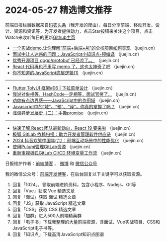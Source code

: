 # 2024-05-27 精选博文推荐

前端日报栏目数据来自[码农头条](http://toutiao.qdkfweb.cn/)（我开发的爬虫），每日分享前端、移动开发、设计、资源和资讯等，为开发者提供动力，点击Star按钮来关注这个项目，点击Watch来收听每日的更新[Github主页](https://github.com/kujian/frontendDaily)
* [一个实战demo,让你理解&#8221;前端+后端+AI&#8221;的全栈项目如何实现](https://juejin.cn/post/7372523264067764233) （juejin.cn）
* [面试中让人迷惑的问题：JavaScript小知识点-预编译](https://juejin.cn/post/7372456890343407631) （juejin.cn）
* [优秀开源项目 gogo/protobuf 已经凉了。。](https://juejin.cn/post/7372377436464611354) （juejin.cn）
* [React 代码再也不用写 memo 了，这也太神奇了吧](https://juejin.cn/post/7372523264067043337) （juejin.cn）
* [你不知道的JavaScript底层逻辑(1)](https://juejin.cn/post/7372105071574155283) （juejin.cn）

***
* [Flutter TolyUI 框架#06 | 下拉菜单设计](https://juejin.cn/post/7372013979467317259) （juejin.cn）
* [我说对象相等，HashCode一定相等，面试官笑了&#8230;](https://juejin.cn/post/7372456890343325711) （juejin.cn）
* [劝你有点边界感——JavaScript中的作用域](https://juejin.cn/post/7372376472436441127) （juejin.cn）
* [Javascript中的“域”、“预”、“译”，你真的掌握了吗？](https://juejin.cn/post/7372577541112561676) （juejin.cn）
* [浅谈异步发展史（二）：手撕promise](https://juejin.cn/post/7372400694765289513) （juejin.cn）

***
* [快速了解 React 团队最新动向，React 19 要来啦](https://juejin.cn/post/7372400694764535849) （juejin.cn）
* [极狐 GitLab 依赖扫描：助力开发者管理软件供应链](https://juejin.cn/post/7372199583886753844) （juejin.cn）
* [2024 抖音欢笑中国年(六)：前端互动场景中的性能优化](https://juejin.cn/post/7372115662464581683) （juejin.cn）
* [使用Pulumi管理GitLab资源](https://juejin.cn/post/7372235604241645568) （juejin.cn）
* [重新审视极狐GitLab CI/CD 环境变量工作流](https://juejin.cn/post/7372235604241547264) （juejin.cn）

日报维护作者：[前端博客](https://qdkfweb.cn/) 、 [微博](http://weibo.com/kujian) 和 [微信公众号](https://open.weixin.qq.com/qr/code?username=caibaojian_com)

我的微信公众号：[前端开发博客](https://open.weixin.qq.com/qr/code?username=caibaojian_com)，在后台回复以下关键字可以获取资源。

1. 回复「1024」，领取前端进阶资料，包含小程序、Nodejs、Git等
2. 回复「Vue」获取 Vue 精选文章
3. 回复「面试」获取 面试 精选文章
4. 回复「JS」获取 JavaScript 精选文章
5. 回复「CSS」获取 CSS 精选文章
6. 回复「加群」进入500人前端精英群
7. 回复「电子书」下载我整理的大量前端资源，含面试、Vue实战项目、CSS和JavaScript电子书等。
8. 回复「知识点」下载高清JavaScript知识点图谱